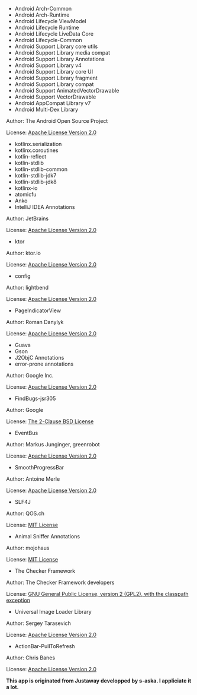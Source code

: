 * Android Arch-Common
* Android Arch-Runtime
* Android Lifecycle ViewModel
* Android Lifecycle Runtime
* Android Lifecycle LiveData Core
* Android Lifecycle-Common
* Android Support Library core utils
* Android Support Library media compat
* Android Support Library Annotations
* Android Support Library v4
* Android Support Library core UI
* Android Support Library fragment
* Android Support Library compat
* Android Support AnimatedVectorDrawable
* Android Support VectorDrawable
* Android AppCompat Library v7
* Android Multi-Dex Library

Author: The Android Open Source Project

License: [Apache License Version 2.0](http://www.apache.org/licenses/LICENSE-2.0.txt)

* kotlinx.serialization
* kotlinx.coroutines
* kotlin-reflect
* kotlin-stdlib
* kotlin-stdlib-common
* kotlin-stdlib-jdk7
* kotlin-stdlib-jdk8
* kotlinx-io
* atomicfu
* Anko
* IntelliJ IDEA Annotations

Author: JetBrains

License: [Apache License Version 2.0](http://www.apache.org/licenses/LICENSE-2.0.txt)

* ktor

Author: ktor.io

License: [Apache License Version 2.0](http://www.apache.org/licenses/LICENSE-2.0.txt)

* config

Author: lightbend

License: [Apache License Version 2.0](http://www.apache.org/licenses/LICENSE-2.0.txt)

* PageIndicatorView

Author: Roman Danylyk

License: [Apache License Version 2.0](http://www.apache.org/licenses/LICENSE-2.0.txt)

* Guava
* Gson
* J2ObjC Annotations
* error-prone annotations

Author: Google Inc.

License: [Apache License Version 2.0](http://www.apache.org/licenses/LICENSE-2.0.txt)

* FindBugs-jsr305

Author: Google

License: [The 2-Clause BSD License](https://opensource.org/licenses/bsd-license.php)

* EventBus

Author: Markus Junginger, greenrobot

License: [Apache License Version 2.0](http://www.apache.org/licenses/LICENSE-2.0.txt)

* SmoothProgressBar

Author: Antoine Merle

License: [Apache License Version 2.0](http://www.apache.org/licenses/LICENSE-2.0.txt)

* SLF4J

Author: QOS.ch

License: [MIT License](https://opensource.org/licenses/mit-license.php)

* Animal Sniffer Annotations

Author: mojohaus

License: [MIT License](https://opensource.org/licenses/mit-license.php)

* The Checker Framework

Author: The Checker Framework developers

License: [GNU General Public
License, version 2 (GPL2), with the classpath exception](https://www.gnu.org/licenses/old-licenses/gpl-2.0.html.en)

* Universal Image Loader Library

Author: Sergey Tarasevich

License: [Apache License Version 2.0](http://www.apache.org/licenses/LICENSE-2.0.txt)

* ActionBar-PullToRefresh

Author: Chris Banes

License: [Apache License Version 2.0](http://www.apache.org/licenses/LICENSE-2.0.txt)


**This app is originated from Justaway developped by s-aska. I appliciate it a lot.**
